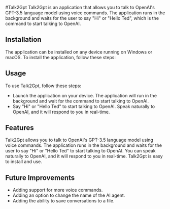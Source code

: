 #Talk2Gpt
Talk2Gpt is an application that allows you to talk to OpenAI's GPT-3.5 language model using voice commands. 
The application runs in the background and waits for the user to say "Hi" or "Hello Ted",
which is the command to start talking to OpenAI.

## Installation
The application can be installed on any device running on Windows or macOS. 
To install the application, follow these steps:





## Usage
To use Talk2Gpt, follow these steps:

- Launch the application on your device.
The application will run in the background and wait for the command to start talking to OpenAI.
- Say "Hi" or "Hello Ted" to start talking to OpenAI.
Speak naturally to OpenAI, and it will respond to you in real-time.


## Features
Talk2Gpt allows you to talk to OpenAI's GPT-3.5 language model using voice commands.
The application runs in the background and waits for the user to say "Hi" or "Hello Ted" to start talking to OpenAI.
You can speak naturally to OpenAI, and it will respond to you in real-time.
Talk2Gpt is easy to install and use.


## Future Improvements
- Adding support for more voice commands.
- Adding an option to change the name of the AI agent.
- Adding the ability to save conversations to a file.